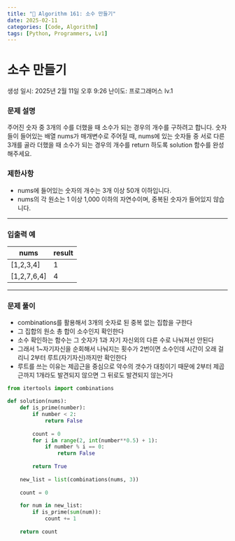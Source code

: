 ```yaml
---
title: "🧠 Algorithm 161: 소수 만들기"
date: 2025-02-11
categories: [Code, Algorithm]
tags: [Python, Programmers, Lv1]
---
```


# 소수 만들기

생성 일시: 2025년 2월 11일 오후 9:26
난이도: 프로그래머스 lv.1

### **문제 설명**

주어진 숫자 중 3개의 수를 더했을 때 소수가 되는 경우의 개수를 구하려고 합니다. 숫자들이 들어있는 배열 nums가 매개변수로 주어질 때, nums에 있는 숫자들 중 서로 다른 3개를 골라 더했을 때 소수가 되는 경우의 개수를 return 하도록 solution 함수를 완성해주세요.

### 제한사항

- nums에 들어있는 숫자의 개수는 3개 이상 50개 이하입니다.
- nums의 각 원소는 1 이상 1,000 이하의 자연수이며, 중복된 숫자가 들어있지 않습니다.

---

### 입출력 예

| nums | result |
| --- | --- |
| [1,2,3,4] | 1 |
| [1,2,7,6,4] | 4 |

---

### 문제 풀이

- combinations를 활용해서 3개의 숫자로 된 중복 없는 집합을 구한다
- 그 집합의 원소 총 합이 소수인지 확인한다
- 소수 확인하는 함수는 그 숫자가 1과 자기 자신외의 다른 수로 나눠져선 안된다
- 그래서 1~자기자신을 순회해서 나눠지는 횟수가 2번이면 소수인데 시간이 오래 걸리니 2부터 루트(자기자신)까지만 확인한다
- 루트를 쓰는 이유는 제곱근을 중심으로 약수의 갯수가 대칭이기 때문에 2부터 제곱근까지 1개라도 발견되지 않으면 그 뒤로도 발견되지 않는거다

```python
from itertools import combinations

def solution(nums):
    def is_prime(number):
        if number < 2:
            return False
        
        count = 0
        for i in range(2, int(number**0.5) + 1):
            if number % i == 0:
                return False
        
        return True
    
    new_list = list(combinations(nums, 3))
    
    count = 0
    
    for num in new_list:
        if is_prime(sum(num)):
            count += 1
            
    return count

```